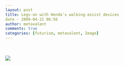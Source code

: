 ```yaml
---
layout: post
title: Legs-on with Honda's walking-assist devices
date - 2009-04-21 06:56
author: metavalent
comments: true
categories: [futurism, metavalent, Image]
---
```

<div class="youtube-video"></div><br /><br />

<div class="zemanta-pixie"><img class="zemanta-pixie-img" src="http://img.zemanta.com/pixy.gif?x-id=7a585de6-6190-8b04-b8d2-99c3906b2c00"/></div>
